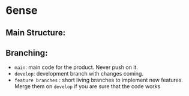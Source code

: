 # 6ense
## Main Structure:

## Branching:
- `main`: main code for the product. Never push on it.
- `develop`: development branch with changes coming.
- `feature branches` : short living branches to implement new features. Merge them on `develop` if you are sure that the code works
